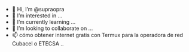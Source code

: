 - 👋 Hi, I’m @supraopra
- 👀 I’m interested in ...
- 🌱 I’m currently learning ...
- 💞️ I’m looking to collaborate on ...
- 📫 cómo obtener internet gratis con Termux para la operadora de red Cubacel o ETECSA
..

<!---
supraopra/supraopra is a ✨ special ✨ repository because its `README.md` (this file) appears on your GitHub profile.
You can click the Preview link to take a look at your changes.
--->
